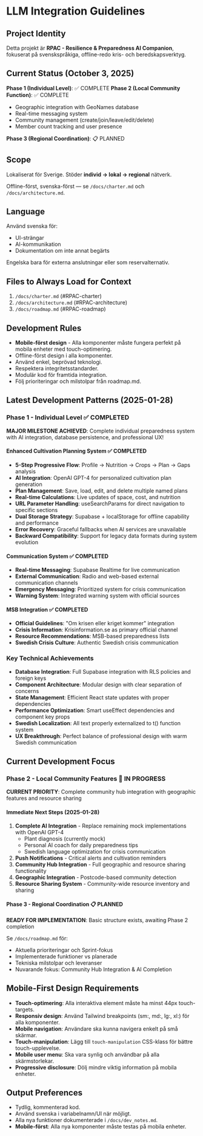 # LLM Integration Guidelines

## Project Identity

Detta projekt är **RPAC - Resilience & Preparedness AI Companion**, fokuserat på svenskspråkiga, offline-redo kris- och beredskapsverktyg.

## Current Status (October 3, 2025)

**Phase 1 (Individual Level)**: ✅ COMPLETE
**Phase 2 (Local Community Function)**: ✅ COMPLETE
- Geographic integration with GeoNames database
- Real-time messaging system
- Community management (create/join/leave/edit/delete)
- Member count tracking and user presence

**Phase 3 (Regional Coordination)**: 📋 PLANNED

## Scope

Lokaliserat för Sverige. Stöder **individ → lokal → regional** nätverk.

Offline-först, svenska-först — se `/docs/charter.md` och `/docs/architecture.md`.

## Language

Använd svenska för:

- UI-strängar
- AI-kommunikation
- Dokumentation om inte annat begärts

Engelska bara för externa anslutningar eller som reservalternativ.

## Files to Always Load for Context

1. `/docs/charter.md` (#RPAC-charter)
2. `/docs/architecture.md` (#RPAC-architecture)
3. `/docs/roadmap.md` (#RPAC-roadmap)

## Development Rules

- **Mobile-först design** - Alla komponenter måste fungera perfekt på mobila enheter med touch-optimering.
- Offline-först design i alla komponenter.
- Använd enkel, beprövad teknologi.
- Respektera integritetsstandarder.
- Modulär kod för framtida integration.
- Följ prioriteringar och milstolpar från roadmap.md.

## Latest Development Patterns (2025-01-28)

### Phase 1 - Individual Level ✅ COMPLETED
**MAJOR MILESTONE ACHIEVED**: Complete individual preparedness system with AI integration, database persistence, and professional UX!

#### Enhanced Cultivation Planning System ✅ COMPLETED
- **5-Step Progressive Flow**: Profile → Nutrition → Crops → Plan → Gaps analysis
- **AI Integration**: OpenAI GPT-4 for personalized cultivation plan generation
- **Plan Management**: Save, load, edit, and delete multiple named plans
- **Real-time Calculations**: Live updates of space, cost, and nutrition
- **URL Parameter Handling**: useSearchParams for direct navigation to specific sections
- **Dual Storage Strategy**: Supabase + localStorage for offline capability and performance
- **Error Recovery**: Graceful fallbacks when AI services are unavailable
- **Backward Compatibility**: Support for legacy data formats during system evolution

#### Communication System ✅ COMPLETED
- **Real-time Messaging**: Supabase Realtime for live communication
- **External Communication**: Radio and web-based external communication channels
- **Emergency Messaging**: Prioritized system for crisis communication
- **Warning System**: Integrated warning system with official sources

#### MSB Integration ✅ COMPLETED
- **Official Guidelines**: "Om krisen eller kriget kommer" integration
- **Crisis Information**: Krisinformation.se as primary official channel
- **Resource Recommendations**: MSB-based preparedness lists
- **Swedish Crisis Culture**: Authentic Swedish crisis communication

### Key Technical Achievements
- **Database Integration**: Full Supabase integration with RLS policies and foreign keys
- **Component Architecture**: Modular design with clear separation of concerns
- **State Management**: Efficient React state updates with proper dependencies
- **Performance Optimization**: Smart useEffect dependencies and component key props
- **Swedish Localization**: All text properly externalized to t() function system
- **UX Breakthrough**: Perfect balance of professional design with warm Swedish communication

## Current Development Focus

### Phase 2 - Local Community Features 🔄 IN PROGRESS
**CURRENT PRIORITY**: Complete community hub integration with geographic features and resource sharing

#### Immediate Next Steps (2025-01-28)
1. **Complete AI Integration** - Replace remaining mock implementations with OpenAI GPT-4
   - Plant diagnosis (currently mock)
   - Personal AI coach for daily preparedness tips
   - Swedish language optimization for crisis communication
2. **Push Notifications** - Critical alerts and cultivation reminders
3. **Community Hub Integration** - Full geographic and resource sharing functionality
4. **Geographic Integration** - Postcode-based community detection
5. **Resource Sharing System** - Community-wide resource inventory and sharing

#### Phase 3 - Regional Coordination 📋 PLANNED
**READY FOR IMPLEMENTATION**: Basic structure exists, awaiting Phase 2 completion

Se `/docs/roadmap.md` för:
- Aktuella prioriteringar och Sprint-fokus
- Implementerade funktioner vs planerade
- Tekniska milstolpar och leveranser
- Nuvarande fokus: Community Hub Integration & AI Completion

## Mobile-First Design Requirements

- **Touch-optimering**: Alla interaktiva element måste ha minst 44px touch-targets.
- **Responsiv design**: Använd Tailwind breakpoints (sm:, md:, lg:, xl:) för alla komponenter.
- **Mobile navigation**: Användare ska kunna navigera enkelt på små skärmar.
- **Touch-manipulation**: Lägg till `touch-manipulation` CSS-klass för bättre touch-upplevelse.
- **Mobile user menu**: Ska vara synlig och användbar på alla skärmstorlekar.
- **Progressive disclosure**: Dölj mindre viktig information på mobila enheter.

## Output Preferences

- Tydlig, kommenterad kod.
- Använd svenska i variabelnamn/UI när möjligt.
- Alla nya funktioner dokumenterade i `/docs/dev_notes.md`.
- **Mobile-först**: Alla nya komponenter måste testas på mobila enheter.